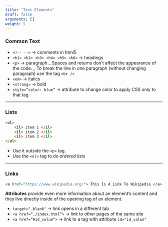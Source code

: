 ```yaml
---
title: "Text Elements"
draft: false
arguments: []
weight: 5
---
```


### Common Text

-   `<!-- -->` &rarr; comments in html5
-   `<h1> <h2> <h3> <h4> <h5> <h6>` &rarr; headings
-   `<p>` &rarr; paragraph
    		_ Spaces and returns don’t affect the appearance of the code.
    		_ To break the line in one paragraph (without changing paragraph) use the tag `<br />`
-   `<em>` &rarr; italics
-   `<strong>` &rarr; bold
-   `style=“color: blue”` &rarr; attribute to change color to apply CSS only to that tag

* * *

### Lists

```html
<ul>
	<il> item 1 </il>
	<il> item 2 </il>
	<il> item 3 </il>
</ul>
```

-   Use it outside the `<p>` tag.
-   Use the `<ol>` tag to do _ordered lists_

* * *

### Links

```html
<a href=“https://www.wikipedia.org/“> This Is A Link To Wikipedia </a>
```

**Attributes** provide even more information about an element’s content and they live directly inside of the opening tag of an element.

-   `target="_blank"` &rarr; link opens in a different tab
-   `<a href=“./index.html”>` &rarr; link to other pages of the same site
-   `<a href=“#id_value”>` &rarr; link to a tag with attribute `id="id_value"`
